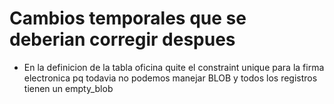 # Cambios temporales que se deberian corregir despues

* En la definicion de la tabla oficina quite el constraint unique para la firma electronica pq todavia no podemos manejar BLOB y todos los registros tienen un empty_blob
